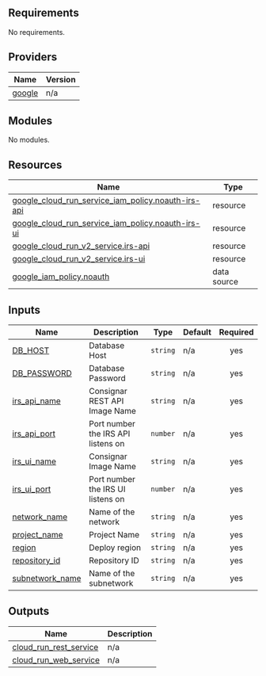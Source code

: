 <!-- BEGIN_TF_DOCS -->
## Requirements

No requirements.

## Providers

| Name | Version |
|------|---------|
| <a name="provider_google"></a> [google](#provider\_google) | n/a |

## Modules

No modules.

## Resources

| Name | Type |
|------|------|
| [google_cloud_run_service_iam_policy.noauth-irs-api](https://registry.terraform.io/providers/hashicorp/google/latest/docs/resources/cloud_run_service_iam_policy) | resource |
| [google_cloud_run_service_iam_policy.noauth-irs-ui](https://registry.terraform.io/providers/hashicorp/google/latest/docs/resources/cloud_run_service_iam_policy) | resource |
| [google_cloud_run_v2_service.irs-api](https://registry.terraform.io/providers/hashicorp/google/latest/docs/resources/cloud_run_v2_service) | resource |
| [google_cloud_run_v2_service.irs-ui](https://registry.terraform.io/providers/hashicorp/google/latest/docs/resources/cloud_run_v2_service) | resource |
| [google_iam_policy.noauth](https://registry.terraform.io/providers/hashicorp/google/latest/docs/data-sources/iam_policy) | data source |

## Inputs

| Name | Description | Type | Default | Required |
|------|-------------|------|---------|:--------:|
| <a name="input_DB_HOST"></a> [DB\_HOST](#input\_DB\_HOST) | Database Host | `string` | n/a | yes |
| <a name="input_DB_PASSWORD"></a> [DB\_PASSWORD](#input\_DB\_PASSWORD) | Database Password | `string` | n/a | yes |
| <a name="input_irs_api_name"></a> [irs\_api\_name](#input\_irs\_api\_name) | Consignar REST API Image Name | `string` | n/a | yes |
| <a name="input_irs_api_port"></a> [irs\_api\_port](#input\_irs\_api\_port) | Port number the IRS API listens on | `number` | n/a | yes |
| <a name="input_irs_ui_name"></a> [irs\_ui\_name](#input\_irs\_ui\_name) | Consignar Image Name | `string` | n/a | yes |
| <a name="input_irs_ui_port"></a> [irs\_ui\_port](#input\_irs\_ui\_port) | Port number the IRS UI listens on | `number` | n/a | yes |
| <a name="input_network_name"></a> [network\_name](#input\_network\_name) | Name of the network | `string` | n/a | yes |
| <a name="input_project_name"></a> [project\_name](#input\_project\_name) | Project Name | `string` | n/a | yes |
| <a name="input_region"></a> [region](#input\_region) | Deploy region | `string` | n/a | yes |
| <a name="input_repository_id"></a> [repository\_id](#input\_repository\_id) | Repository ID | `string` | n/a | yes |
| <a name="input_subnetwork_name"></a> [subnetwork\_name](#input\_subnetwork\_name) | Name of the subnetwork | `string` | n/a | yes |

## Outputs

| Name | Description |
|------|-------------|
| <a name="output_cloud_run_rest_service"></a> [cloud\_run\_rest\_service](#output\_cloud\_run\_rest\_service) | n/a |
| <a name="output_cloud_run_web_service"></a> [cloud\_run\_web\_service](#output\_cloud\_run\_web\_service) | n/a |
<!-- END_TF_DOCS -->